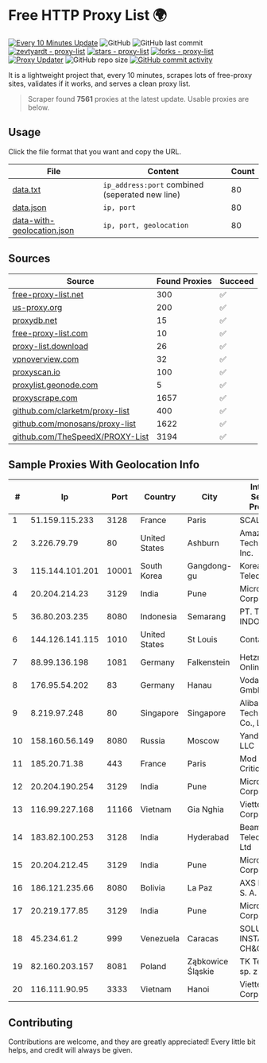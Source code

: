
# Free HTTP Proxy List 🌍

[![Every 10 Minutes Update](https://github.com/mertguvencli/http-proxy-list/actions/workflows/main.yml/badge.svg?branch=main)](https://github.com/mertguvencli/http-proxy-list/actions/workflows/main.yml)
![GitHub](https://img.shields.io/github/license/mertguvencli/http-proxy-list)
![GitHub last commit](https://img.shields.io/github/last-commit/mertguvencli/http-proxy-list)
[![zevtyardt - proxy-list](https://img.shields.io/static/v1?label=zevtyardt&message=proxy-list&color=blue&logo=github)](https://github.com/zevtyardt/proxy-list "Go to GitHub repo")
[![stars - proxy-list](https://img.shields.io/github/stars/zevtyardt/proxy-list?style=social)](https://github.com/zevtyardt/proxy-list)
[![forks - proxy-list](https://img.shields.io/github/forks/zevtyardt/proxy-list?style=social)](https://github.com/zevtyardt/proxy-list)
[![Proxy Updater](https://github.com/zevtyardt/proxy-list/workflows/Proxy%20Updater/badge.svg)](https://github.com/zevtyardt/proxy-list/actions?query=workflow:"Proxy+Updater")
![GitHub repo size](https://img.shields.io/github/repo-size/zevtyardt/proxy-list)
[![GitHub commit activity](https://img.shields.io/github/commit-activity/m/zevtyardt/proxy-list?logo=commits)](https://github.com/zevtyardt/proxy-list/commits/main)

It is a lightweight project that, every 10 minutes, scrapes lots of free-proxy sites, validates if it works, and serves a clean proxy list.

> Scraper found **7561** proxies at the latest update. Usable proxies are below.

## Usage

Click the file format that you want and copy the URL.

|File|Content|Count|
|----|-------|-----|
|[data.txt](https://raw.githubusercontent.com/mertguvencli/http-proxy-list/main/proxy-list/data.txt)|`ip_address:port` combined (seperated new line)|80|
|[data.json](https://raw.githubusercontent.com/mertguvencli/http-proxy-list/main/proxy-list/data.json)|`ip, port`|80|
|[data-with-geolocation.json](https://raw.githubusercontent.com/mertguvencli/http-proxy-list/main/proxy-list/data-with-geolocation.json)|`ip, port, geolocation`|80|

## Sources

|Source|Found Proxies|Succeed|
|------|-------------|-------|
|[free-proxy-list.net](https://free-proxy-list.net)|300|✅|
|[us-proxy.org](https://www.us-proxy.org)|200|✅|
|[proxydb.net](http://proxydb.net)|15|✅|
|[free-proxy-list.com](https://free-proxy-list.com/?page=&port=&type%5B%5D=http&type%5B%5D=https&up_time=0&search=Search)|10|✅|
|[proxy-list.download](https://www.proxy-list.download/HTTP)|26|✅|
|[vpnoverview.com](https://vpnoverview.com/privacy/anonymous-browsing/free-proxy-servers)|32|✅|
|[proxyscan.io](https://www.proxyscan.io)|100|✅|
|[proxylist.geonode.com](https://proxylist.geonode.com/api/proxy-list?limit=300&page=1&sort_by=lastChecked&sort_type=desc&protocols=http,https)|5|✅|
|[proxyscrape.com](https://api.proxyscrape.com/v2/?request=displayproxies&protocol=http&timeout=10000&country=all&ssl=all&anonymity=all)|1657|✅|
|[github.com/clarketm/proxy-list](https://raw.githubusercontent.com/clarketm/proxy-list/master/proxy-list-raw.txt)|400|✅|
|[github.com/monosans/proxy-list](https://raw.githubusercontent.com/monosans/proxy-list/main/proxies/http.txt)|1622|✅|
|[github.com/TheSpeedX/PROXY-List](https://raw.githubusercontent.com/TheSpeedX/PROXY-List/master/http.txt)|3194|✅|


## Sample Proxies With Geolocation Info

|#|Ip|Port|Country|City|Internet Service Provider|
|-|--|----|-------|----|-------------------------|
|1|51.159.115.233|3128|France|Paris|SCALEWAY|
|2|3.226.79.79|80|United States|Ashburn|Amazon Technologies Inc.|
|3|115.144.101.201|10001|South Korea|Gangdong-gu|Korea Telecom|
|4|20.204.214.23|3129|India|Pune|Microsoft Corporation|
|5|36.80.203.235|8080|Indonesia|Semarang|PT. TELKOM INDONESIA|
|6|144.126.141.115|1010|United States|St Louis|Contabo Inc.|
|7|88.99.136.198|1081|Germany|Falkenstein|Hetzner Online GmbH|
|8|176.95.54.202|83|Germany|Hanau|Vodafone GmbH|
|9|8.219.97.248|80|Singapore|Singapore|Alibaba (US) Technology Co., Ltd.|
|10|158.160.56.149|8080|Russia|Moscow|Yandex.Cloud LLC|
|11|185.20.71.38|443|France|Paris|Mod Mission Critical LLC|
|12|20.204.190.254|3129|India|Pune|Microsoft Corporation|
|13|116.99.227.168|11166|Vietnam|Gia Nghia|Viettel Corporation|
|14|183.82.100.253|3128|India|Hyderabad|Beam Telecom Pvt Ltd|
|15|20.204.212.45|3129|India|Pune|Microsoft Corporation|
|16|186.121.235.66|8080|Bolivia|La Paz|AXS Bolivia S. A.|
|17|20.219.177.85|3129|India|Pune|Microsoft Corporation|
|18|45.234.61.2|999|Venezuela|Caracas|SOLUCIONES INSTALRED CH&C C.A.|
|19|82.160.203.157|8081|Poland|Ząbkowice Śląskie|TK Telekom sp. z o.o|
|20|116.111.90.95|3333|Vietnam|Hanoi|Viettel Corporation|



## Contributing

Contributions are welcome, and they are greatly appreciated! Every
little bit helps, and credit will always be given.

